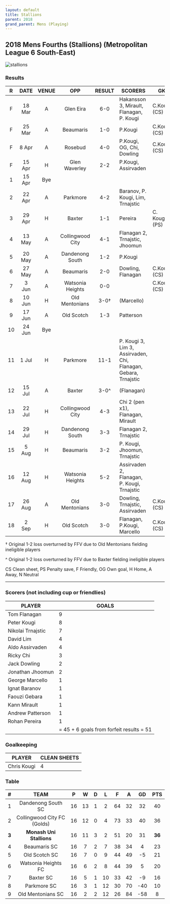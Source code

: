 ```yaml
---
layout: default
title: Stallions
parent: 2018
grand_parent: Mens (Playing)
---
```


## 2018 Mens Fourths (Stallions) (Metropolitan League 6 South-East)

![stallions](https://live.staticflickr.com/65535/40674768553_ff69ca20b7_b.jpg)

### Results

| R | DATE | VENUE| OPP | RESULT | SCORERS | GK |
|:---:|:---:|:---:|:---:|:---:| --- | --- |
| F | 18 Mar | A| Glen Eira      | 6-0 | Hakansson 3, Mirault, Flanagan, P. Kougi    | C.Kougi (CS) |
| F | 25 Mar  | A| Beaumaris      | 1-0 | P.Kougi                                     | C.Kougi (CS) |
| F | 8 Apr   | A| Rosebud              | 4-0 | P.Kougi, OG, Chi, Dowling              | C.Kougi (CS) |
| F | 15 Apr   | H| Glen Waverley       | 2-2 | P.Kougi, Assirvaden                      |  |
| 1 | 15 Apr  | Bye|                    |     |                                          |  |
| 2 | 22 Apr  | A| Parkmore             | 4-2 | Baranov, P. Kougi, Lim, Trnajstic       |  |
| 3 | 29 Apr  | H| Baxter               | 1-1 | Pereira                                  | C. Kougi (PS) |
| 4 | 13 May  | A| Collingwood City     | 4-1 | Flanagan 2, Trnajstic, Jhoomun          |  |
| 5 | 20 May  | A| Dandenong South      | 1-2 | P.Kougi                                  |  |
| 6 | 27 May  | A| Beaumaris            | 2-0 | Dowling, Flanagan                        | C.Kougi (CS) |
| 7 | 3 Jun   | A| Watsonia Heights     | 0-0 |                                          | C.Kougi (CS) |
| 8 | 10 Jun  | H| Old Mentonians       | 3-0†| (Marcello)                                 |  |
| 9 | 17 Jun | A| Old Scotch            | 1-3 | Patterson                                |  |
| 10 | 24 Jun | Bye|                    |     |                                          |  |
| 11 | 1 Jul  | H| Parkmore             | 11-1 | P. Kougi 3, Lim 3, Assirvaden, Chi, Flanagan, Gebara, Trnajstic                            |  |
| 12 | 15 Jul  | A| Baxter              | 3-0^ | (Flanagan)                                |  |
| 13 | 22 Jul | H| Collingwood City     | 4-3 | Chi 2 (pen x1), Flanagan, Mirault        |  |
| 14 | 29 Jul | H| Dandenong South      | 3-3 | Flanagan 2, Trnajstic                    |  |
| 15 | 5 Aug  | H| Beaumaris            | 3-2 | P. Kougi, Jhoomun, Trnajstic             |  |
| 16 | 12 Aug | H| Watsonia Heights     | 5-2 | Assirvaden 2, Flanagan, P. Kougi, Trnajstic |  |
| 17 | 26 Aug | A| Old Mentonians       | 3-0 | Dowling, Trnajstic, Assirvaden           | C.Kougi (CS) |
| 18 | 2 Sep  | H| Old Scotch           | 3-0 | Flanagan, P.Kougi, Marcello              | C.Kougi (CS) |

† Original 1-2 loss overturned by FFV due to Old Mentonians fielding ineligible players

^ Original 1-2 loss overturned by FFV due to Baxter fielding ineligible players

CS Clean sheet, PS Penalty save, F Friendly, OG Own goal, H Home, A Away, N Neutral


------------------------

### Scorers (not including cup or friendlies)

| PLAYER                   | GOALS |
| ------------------------ | --- |
| Tom Flanagan             | 9 |
| Peter Kougi              | 8 |
| Nikolai Trnajstic        | 7 |
| David Lim                | 4 |
| Aldo Assirvaden          | 4 |
| Ricky Chi                | 3 |
| Jack Dowling             | 2 |
| Jonathan Jhoomun         | 2 |
| George Marcello          | 1 |
| Ignat Baranov            | 1 |
| Faouzi Gebara            | 1 |
| Kann Mirault             | 1 |
| Andrew Patterson         | 1 |
| Rohan Pereira            | 1 |
|                          | = 45 + 6 goals from forfeit results = 51 |


### Goalkeeping
| PLAYER                   | CLEAN SHEETS |
| ------------------------ | --- |
| Chris Kougi              | 4 |

### Table

| # | TEAM | P | W | D | L | F | A | GD | PTS |
|:---:|:---:|:---:|:---:|:---:|:---:|:---:|:---:|:---:|:---:|
| 1  | Dandenong South SC | 16 | 13 | 1 | 2 | 64 | 32 | 32 | 40 |
| 2  | Collingwood City FC (Golds) | 16 | 12 | 0 | 4 | 73 | 33 | 40 | 36 |
| **3**|**Monash Uni Stallions** | 16 | 11 | 3 | 2 | 51 | 20 | 31 | **36** |
| 4  | Beaumaris SC | 16 | 7 | 2 | 7 | 38 | 34 | 4 | 23 |
| 5  | Old Scotch SC | 16 | 7 | 0 | 9 | 44 | 49 | -5 | 21 |
| 6  | Watsonia Heights FC | 16 | 6 | 2 | 8 | 44 | 39 | 5 | 20 |
| 7  | Baxter SC | 16 | 5 | 1 | 10 | 33 | 42 | -9 | 16 |
| 8  | Parkmore SC | 16 | 3 | 1 | 12 | 30 | 70 | -40 | 10 |
| 9  | Old Mentonians SC | 16 | 2 | 2 | 12 | 26 | 84 | -58 | 8 |

